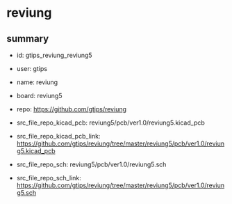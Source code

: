 # reviung
 
## summary 
* id: gtips_reviung_reviung5
* user: gtips
* name: reviung
* board: reviung5
* repo: https://github.com/gtips/reviung
* src_file_repo_kicad_pcb: reviung5/pcb/ver1.0/reviung5.kicad_pcb
* src_file_repo_kicad_pcb_link: https://github.com/gtips/reviung/tree/master/reviung5/pcb/ver1.0/reviung5.kicad_pcb


* src_file_repo_sch: reviung5/pcb/ver1.0/reviung5.sch
* src_file_repo_sch_link: https://github.com/gtips/reviung/tree/master/reviung5/pcb/ver1.0/reviung5.sch






